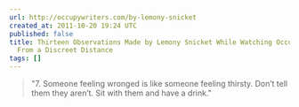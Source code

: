 ```yaml
---
url: http://occupywriters.com/by-lemony-snicket
created_at: 2011-10-20 19:24 UTC
published: false
title: Thirteen Observations Made by Lemony Snicket While Watching Occupy Wall Street
  From a Discreet Distance
tags: []
---
```


> "7. Someone feeling wronged is like someone feeling thirsty. Don’t tell them they aren’t. Sit with them and have a drink."
